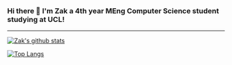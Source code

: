 ### Hi there 👋 I'm Zak a 4th year MEng Computer Science student studying at UCL!

---
[![Zak's github stats](https://github-readme-stats.vercel.app/api?username=zipy124&?count_private=true&include_all_commits)](https://github.com/anuraghazra/github-readme-stats)

[![Top Langs](https://github-readme-stats.vercel.app/api/top-langs/?username=zipy124)](https://github.com/anuraghazra/github-readme-stats)
